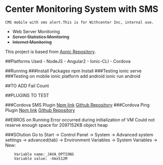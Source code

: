 # Center Monitoring System with SMS
    CMS mobile with sms alert.This is for Withcenter Inc, internal use.
* Web Server Monitoring
* ~~Server Statistics Monitoring~~
* ~~Internet Monitoring~~

This project is based from [Aonic Repository](https://github.com/thruthesky/aonic).

##Platforms Used
    - NodeJS
    - Angular2
    - Ionic-CLI
    - Cordova

##Running
###Install Packages
    npm Install
###Testing
    ionic serve
###Testing on mobile
    ionic platform add android
    ionic run android

##TO ADD
Fail Count

##PLUGINS TO TEST

###Cordova SMS Plugin
[Npm link](https://www.npmjs.com/package/cordova-sms-plugin)
[Github Repository](https://github.com/cordova-sms/cordova-sms-plugin)
###Cordova Ping Plugin
[Npm link](https://www.npmjs.com/package/cordova-plugin-ping)
[Github Repository](https://github.com/t1st3/cordova-plugin-ping)


##ERROS on Running
        Error occurred during initialization of VM
        Could not reserve enough space for 2097152KB object heap

###SOlution
        Go to Start → Control Panel → System → Advanced system settings → advanced(tab) → Environment Variables → System Variables → New:

        Variable name:_JAVA_OPTIONS
        Variable value: -Xmx512M